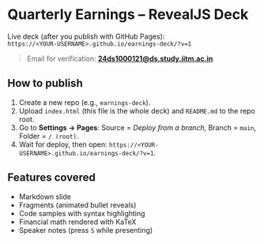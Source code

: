 # Quarterly Earnings – RevealJS Deck

Live deck (after you publish with GitHub Pages):  
`https://<YOUR-USERNAME>.github.io/earnings-deck/?v=1`

> Email for verification: **24ds1000121@ds.study.iitm.ac.in**

## How to publish
1. Create a new repo (e.g., `earnings-deck`).
2. Upload `index.html` (this file is the whole deck) and `README.md` to the repo root.
3. Go to **Settings → Pages**: Source = *Deploy from a branch*, Branch = `main`, Folder = `/ (root)`.
4. Wait for deploy, then open: `https://<YOUR-USERNAME>.github.io/earnings-deck/?v=1`.

## Features covered
- Markdown slide
- Fragments (animated bullet reveals)
- Code samples with syntax highlighting
- Financial math rendered with KaTeX
- Speaker notes (press `S` while presenting)
